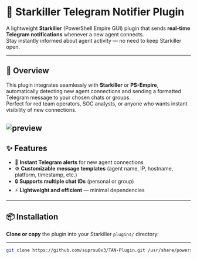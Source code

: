 # 🔔 Starkiller Telegram Notifier Plugin

A lightweight **Starkiller** (PowerShell Empire GUI) plugin that sends **real-time Telegram notifications** whenever a new agent connects.  
Stay instantly informed about agent activity — no need to keep Starkiller open.

---

## 🚀 Overview

This plugin integrates seamlessly with **Starkiller** or **PS-Empire**, automatically detecting new agent connections and sending a formatted Telegram message to your chosen chats or groups.  
Perfect for red team operators, SOC analysts, or anyone who wants instant visibility of new connections.

![preview](assets/preview.jpg)
---

## ✨ Features

- 📱 **Instant Telegram alerts** for new agent connections  
- ⚙️ **Customizable message templates** (agent name, IP, hostname, platform, timestamp, etc.)  
- 🔒 **Supports multiple chat IDs** (personal or group)  
- ⚡ **Lightweight and efficient** — minimal dependencies  
---

## 📦 Installation

**Clone or copy** the plugin into your Starkiller `plugins/` directory:

---
   ```bash
   git clone https://github.com/suprsu0x3/TAN-Plugin.git /usr/share/powershell-empire/empire/server/plugins
   ```

